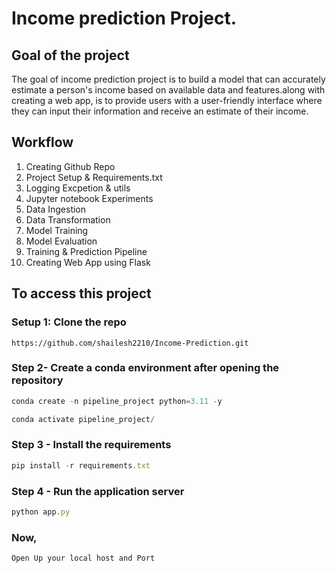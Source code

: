 # Income prediction Project.

## Goal of the project
The goal of income prediction project is to build a model that can accurately estimate a person's income based on available data and features.along with creating a web app, is to provide users with a user-friendly interface where they can input their information and receive an estimate of their income. 

## Workflow
1. Creating Github Repo
2. Project Setup & Requirements.txt
3. Logging Excpetion & utils
4. Jupyter notebook Experiments
5. Data Ingestion
6. Data Transformation
7. Model Training
8. Model Evaluation
9. Training & Prediction Pipeline
10. Creating Web App using Flask

## To access this project
### Setup 1: Clone the repo
``` setup
https://github.com/shailesh2210/Income-Prediction.git
```
### Step 2- Create a conda environment after opening the repository
```javascript
conda create -n pipeline_project python=3.11 -y
```
```javascript
conda activate pipeline_project/
```
### Step 3 - Install the requirements
```javascript
pip install -r requirements.txt
```
### Step 4 - Run the application server
```javascript
python app.py
```
### Now,
```javascript
Open Up your local host and Port
```


